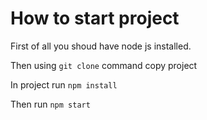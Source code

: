 # How to start project

First of all you shoud have node js installed.

Then using `git clone` command copy project

In project run `npm install`

Then run `npm start`
